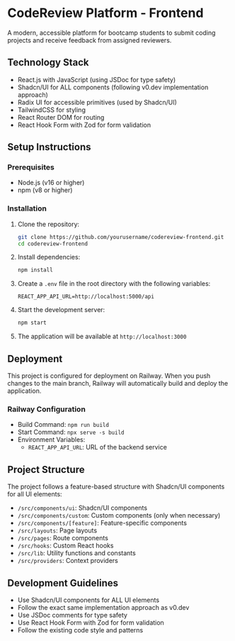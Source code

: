 # CodeReview Platform - Frontend

A modern, accessible platform for bootcamp students to submit coding projects and receive feedback from assigned reviewers.

## Technology Stack

- React.js with JavaScript (using JSDoc for type safety)
- Shadcn/UI for ALL components (following v0.dev implementation approach)
- Radix UI for accessible primitives (used by Shadcn/UI)
- TailwindCSS for styling
- React Router DOM for routing
- React Hook Form with Zod for form validation

## Setup Instructions

### Prerequisites

- Node.js (v16 or higher)
- npm (v8 or higher)

### Installation

1. Clone the repository:

   ```bash
   git clone https://github.com/yourusername/codereview-frontend.git
   cd codereview-frontend
   ```

2. Install dependencies:

   ```bash
   npm install
   ```

3. Create a `.env` file in the root directory with the following variables:

   ```
   REACT_APP_API_URL=http://localhost:5000/api
   ```

4. Start the development server:

   ```bash
   npm start
   ```

5. The application will be available at `http://localhost:3000`

## Deployment

This project is configured for deployment on Railway. When you push changes to the main branch, Railway will automatically build and deploy the application.

### Railway Configuration

- Build Command: `npm run build`
- Start Command: `npx serve -s build`
- Environment Variables:
  - `REACT_APP_API_URL`: URL of the backend service

## Project Structure

The project follows a feature-based structure with Shadcn/UI components for all UI elements:

- `/src/components/ui`: Shadcn/UI components
- `/src/components/custom`: Custom components (only when necessary)
- `/src/components/[feature]`: Feature-specific components
- `/src/layouts`: Page layouts
- `/src/pages`: Route components
- `/src/hooks`: Custom React hooks
- `/src/lib`: Utility functions and constants
- `/src/providers`: Context providers

## Development Guidelines

- Use Shadcn/UI components for ALL UI elements
- Follow the exact same implementation approach as v0.dev
- Use JSDoc comments for type safety
- Use React Hook Form with Zod for form validation
- Follow the existing code style and patterns
